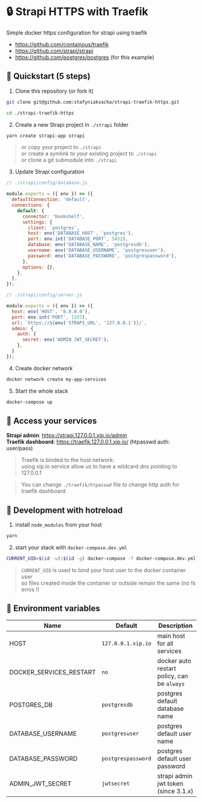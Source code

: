 # :lock: Strapi HTTPS with Traefik

Simple docker https configuration for strapi using traefik 

- https://github.com/containous/traefik
- https://github.com/strapi/strapi
- https://github.com/postgres/postgres (for this example)

## :rocket: Quickstart (5 steps)

1. Clone this repository (or fork it)
```sh
git clone git@github.com:stafyniaksacha/strapi-traefik-https.git

cd ./strapi-traefik-https
```

2. Create a new Strapi project in `./strapi` folder
```sh
yarn create strapi-app strapi
```
> or copy your project to `./strapi`   
> or create a symlink to your existing project to `./strapi`  
> or clone a git submodule into `./strapi`
  
3. Update Strapi configuration 
```js
// ./strapi/config/database.js

module.exports = ({ env }) => ({
  defaultConnection: 'default',
  connections: {
    default: {
      connector: 'bookshelf',
      settings: {
        client: 'postgres',
        host: env('DATABASE_HOST', 'postgres'),
        port: env.int('DATABASE_PORT', 5432),
        database: env('DATABASE_NAME', 'postgresdb'),
        username: env('DATABASE_USERNAME', 'postgresuser'),
        password: env('DATABASE_PASSWORD', 'postgrespassword'),
      },
      options: {},
    },
  },
});
```

```js
// ./strapi/config/server.js

module.exports = ({ env }) => ({
  host: env('HOST', '0.0.0.0'),
  port: env.int('PORT', 1337),
  url: `https://${env('STRAPI_URL', '127.0.0.1')}/`,
  admin: {
    auth: {
      secret: env('ADMIN_JWT_SECRET'),
    },
  }
});
```

4. Create docker network
```sh
docker network create my-app-services
```

5. Start the whole stack
```sh
docker-compose up
```

## :tada: Access your services

**Strapi admin**: https://strapi.127.0.0.1.xip.io/admin  
**Traefik dashboard**: https://traefik.127.0.0.1.xip.io/ (htpasswd auth: user/pass)  

> Traefik is binded to the host network:   
> using xip.io service allow us to have a wildcard dns pointing to 127.0.0.1

> You can change `./traefik/htpasswd` file to change http auth for traefik dashboard

## :arrows_counterclockwise: Development with hotreload

1. install `node_modules` from your host
```sh
yarn
```

2. start your stack with `docker-compose.dev.yml`
```sh
CURRENT_UID=$(id -u):$(id -g) docker-compose -f docker-compose.dev.yml up
```
> `CURRENT_UID` is used to bind your host user to the docker container user  
> so files created inside the container or outside remain the same (no fs erros !)

## :triangular_flag_on_post: Environment variables

| Name  | Default | Description |
| ------------- | ------------- | ------------- |
| HOST  | `127.0.0.1.xip.io`  | main host for all services  |
| DOCKER_SERVICES_RESTART  | `no` | docker auto restart policy, can be `always` |
| POSTGRES_DB  | `postgresdb`  | postgres default database name |
| DATABASE_USERNAME  | `postgresuser`  | postgres default user name |
| DATABASE_PASSWORD  | `postgrespassword`  | postgres default user password |
| ADMIN_JWT_SECRET  | `jwtsecret`  | strapi admin jwt token (since 3.1.x) |

